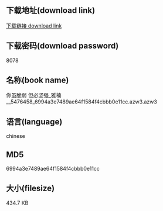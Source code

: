 ## 下载地址(download link)
[下载链接 download link](https://voluble-croquembouche-d321dc.netlify.app/?s=%E4%BD%A0%E8%99%BD%E8%84%86%E5%BC%B1+%E4%BD%86%E5%BF%85%E5%9D%9A%E5%BC%BA_%E9%9B%85%E6%A5%A0__5476458_6994a3e7489ae64f1584f4cbbb0e11cc.azw3)

## 下载密码(download password)
8078

## 名称(book name)
你虽脆弱 但必坚强_雅楠__5476458_6994a3e7489ae64f1584f4cbbb0e11cc.azw3.azw3

## 语言(language)
chinese

## MD5
6994a3e7489ae64f1584f4cbbb0e11cc

## 大小(filesize)
434.7 KB

